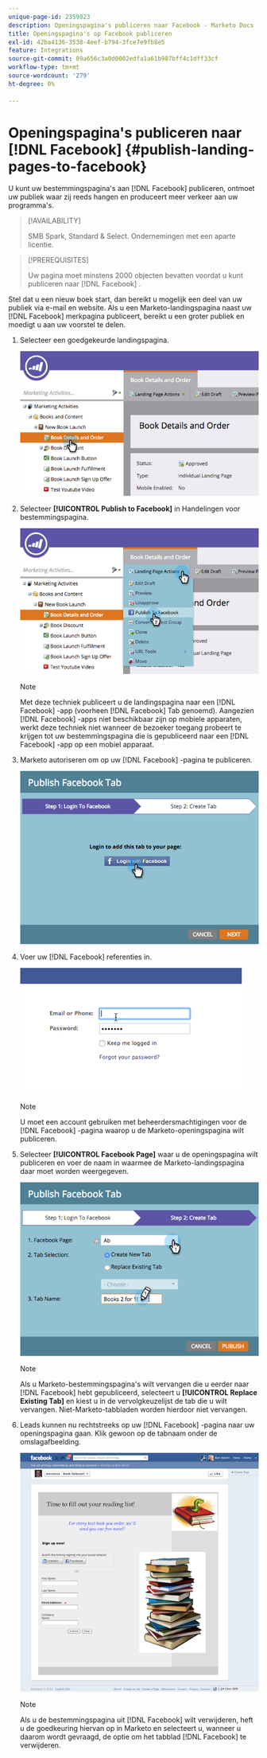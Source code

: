 ```yaml
---
unique-page-id: 2359823
description: Openingspagina's publiceren naar Facebook - Marketo Docs - Productdocumentatie
title: Openingspagina's op Facebook publiceren
exl-id: 42ba4136-3538-4eef-b794-3fce7e9fb8e5
feature: Integrations
source-git-commit: 09a656c3a0d0002edfa1a61b987bff4c1dff33cf
workflow-type: tm+mt
source-wordcount: '279'
ht-degree: 0%

---
```


# Openingspagina&#39;s publiceren naar [!DNL Facebook] {#publish-landing-pages-to-facebook}

U kunt uw bestemmingspagina&#39;s aan [!DNL Facebook] publiceren, ontmoet uw publiek waar zij reeds hangen en produceert meer verkeer aan uw programma&#39;s.

>[!AVAILABILITY]
>
>SMB Spark, Standard &amp; Select. Ondernemingen met een aparte licentie.

>[!PREREQUISITES]
>
>Uw pagina moet minstens 2000 objecten bevatten voordat u kunt publiceren naar [!DNL Facebook] .

Stel dat u een nieuw boek start, dan bereikt u mogelijk een deel van uw publiek via e-mail en website. Als u een Marketo-landingspagina naast uw [!DNL Facebook] merkpagina publiceert, bereikt u een groter publiek en moedigt u aan uw voorstel te delen.

1. Selecteer een goedgekeurde landingspagina.

   ![](assets/image2015-4-22-16-3a53-3a46.png)

1. Selecteer **[!UICONTROL Publish to Facebook]** in Handelingen voor bestemmingspagina.

   ![](assets/image2015-4-22-16-3a54-3a55.png)

   >[!NOTE]
   >
   >Met deze techniek publiceert u de landingspagina naar een [!DNL Facebook] -app (voorheen [!DNL Facebook] Tab genoemd). Aangezien [!DNL Facebook] -apps niet beschikbaar zijn op mobiele apparaten, werkt deze techniek niet wanneer de bezoeker toegang probeert te krijgen tot uw bestemmingspagina die is gepubliceerd naar een [!DNL Facebook] -app op een mobiel apparaat.

1. Marketo autoriseren om op uw [!DNL Facebook] -pagina te publiceren.

   ![](assets/image2015-4-22-18-3a27-3a14.png)

1. Voer uw [!DNL Facebook] referenties in.

   ![](assets/image2015-4-22-18-3a29-3a57.png)

   >[!NOTE]
   >
   >U moet een account gebruiken met beheerdersmachtigingen voor de [!DNL Facebook] -pagina waarop u de Marketo-openingspagina wilt publiceren.

1. Selecteer **[!UICONTROL Facebook Page]** waar u de openingspagina wilt publiceren en voer de naam in waarmee de Marketo-landingspagina daar moet worden weergegeven.

   ![](assets/image2015-4-22-18-3a31-3a39.png)

   >[!NOTE]
   >
   >Als u Marketo-bestemmingspagina&#39;s wilt vervangen die u eerder naar [!DNL Facebook] hebt gepubliceerd, selecteert u **[!UICONTROL Replace Existing Tab]** en kiest u in de vervolgkeuzelijst de tab die u wilt vervangen. Niet-Marketo-tabbladen worden hierdoor niet vervangen.

1. Leads kunnen nu rechtstreeks op uw [!DNL Facebook] -pagina naar uw openingspagina gaan. Klik gewoon op de tabnaam onder de omslagafbeelding.

   ![](assets/image2015-4-22-18-3a42-3a15.png)

   >[!NOTE]
   >
   >Als u de bestemmingspagina uit [!DNL Facebook] wilt verwijderen, heft u de goedkeuring hiervan op in Marketo en selecteert u, wanneer u daarom wordt gevraagd, de optie om het tabblad [!DNL Facebook] te verwijderen.
